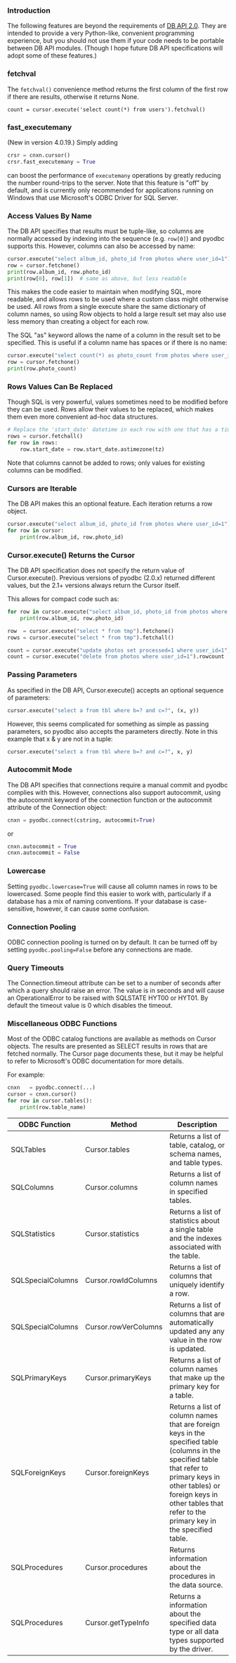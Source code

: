 ### Introduction
The following features are beyond the requirements of [DB API 2.0](https://www.python.org/dev/peps/pep-0249/). They are intended to provide a very Python-like, convenient programming experience, but you should not use them if your code needs to be portable between DB API modules. (Though I hope future DB API specifications will adopt some of these features.)

### fetchval

The `fetchval()` convenience method returns the first column of the first row if there are results, otherwise it returns None.

    count = cursor.execute('select count(*) from users').fetchval()

### fast_executemany

(New in version 4.0.19.) Simply adding

```python
crsr = cnxn.cursor()
crsr.fast_executemany = True
```

can boost the performance of `executemany` operations by greatly reducing the number round-trips to the server. Note that this feature is "off" by default, and is currently only recommended for applications running on Windows that use Microsoft's ODBC Driver for SQL Server.

### Access Values By Name
The DB API specifies that results must be tuple-like, so columns are normally accessed by indexing into the sequence (e.g. `row[0]`) and pyodbc supports this. However, columns can also be accessed by name:
```python
cursor.execute("select album_id, photo_id from photos where user_id=1")
row = cursor.fetchone()
print(row.album_id, row.photo_id)
print(row[0], row[1])  # same as above, but less readable
```
This makes the code easier to maintain when modifying SQL, more readable, and allows rows to be used where a custom class might otherwise be used. All rows from a single execute share the same dictionary of column names, so using Row objects to hold a large result set may also use less memory than creating a object for each row.

The SQL "as" keyword allows the name of a column in the result set to be specified. This is useful if a column name has spaces or if there is no name:
```python
cursor.execute("select count(*) as photo_count from photos where user_id < 100")
row = cursor.fetchone()
print(row.photo_count)
```
### Rows Values Can Be Replaced
Though SQL is very powerful, values sometimes need to be modified before they can be used. Rows allow their values to be replaced, which makes them even more convenient ad-hoc data structures.
```python
# Replace the 'start_date' datetime in each row with one that has a time zone.
rows = cursor.fetchall()
for row in rows:
    row.start_date = row.start_date.astimezone(tz)
```
Note that columns cannot be added to rows; only values for existing columns can be modified.

### Cursors are Iterable
The DB API makes this an optional feature. Each iteration returns a row object.
```python
cursor.execute("select album_id, photo_id from photos where user_id=1")
for row in cursor:
    print(row.album_id, row.photo_id)
```
### Cursor.execute() Returns the Cursor
The DB API specification does not specify the return value of Cursor.execute(). Previous versions of pyodbc (2.0.x) returned different values, but the 2.1+ versions always return the Cursor itself.

This allows for compact code such as:
```python
for row in cursor.execute("select album_id, photo_id from photos where user_id=1"):
    print(row.album_id, row.photo_id)

row  = cursor.execute("select * from tmp").fetchone()
rows = cursor.execute("select * from tmp").fetchall()

count = cursor.execute("update photos set processed=1 where user_id=1").rowcount
count = cursor.execute("delete from photos where user_id=1").rowcount
```
### Passing Parameters
As specified in the DB API, Cursor.execute() accepts an optional sequence of parameters:
```python
cursor.execute("select a from tbl where b=? and c=?", (x, y))
```
However, this seems complicated for something as simple as passing parameters, so pyodbc also accepts the parameters directly. Note in this example that x & y are not in a tuple:
```python
cursor.execute("select a from tbl where b=? and c=?", x, y)
```
### Autocommit Mode
The DB API specifies that connections require a manual commit and pyodbc complies with this. However, connections also support autocommit, using the autocommit keyword of the connection function or the autocommit attribute of the Connection object:
```python
cnxn = pyodbc.connect(cstring, autocommit=True)
```
or
```python
cnxn.autocommit = True
cnxn.autocommit = False
```
### Lowercase
Setting `pyodbc.lowercase=True` will cause all column names in rows to be lowercased. Some people find this easier to work with, particularly if a database has a mix of naming conventions. If your database is case-sensitive, however, it can cause some confusion.

### Connection Pooling
ODBC connection pooling is turned on by default. It can be turned off by setting `pyodbc.pooling=False` before any connections are made.

### Query Timeouts
The Connection.timeout attribute can be set to a number of seconds after which a query should raise an error. The value is in seconds and will cause an OperationalError to be raised with SQLSTATE HYT00 or HYT01. By default the timeout value is 0 which disables the timeout.

### Miscellaneous ODBC Functions
Most of the ODBC catalog functions are available as methods on Cursor objects. The results are presented as SELECT results in rows that are fetched normally. The Cursor page documents these, but it may be helpful to refer to Microsoft's ODBC documentation for more details.

For example:
```python
cnxn   = pyodbc.connect(...)
cursor = cnxn.cursor()
for row in cursor.tables():
    print(row.table_name)
```
| ODBC Function | Method | Description |
|---------------|--------|-------------|
| SQLTables | Cursor.tables | Returns a list of table, catalog, or schema names, and table types. |
| SQLColumns | Cursor.columns | Returns a list of column names in specified tables. |
| SQLStatistics | Cursor.statistics | Returns a list of statistics about a single table and the indexes associated with the table. |
| SQLSpecialColumns | Cursor.rowIdColumns | Returns a list of columns that uniquely identify a row. |
| SQLSpecialColumns | Cursor.rowVerColumns | Returns a list of columns that are automatically updated any any value in the row is updated. |
| SQLPrimaryKeys | Cursor.primaryKeys | Returns a list of column names that make up the primary key for a table. |
| SQLForeignKeys | Cursor.foreignKeys | Returns a list of column names that are foreign keys in the specified table (columns in the specified table that refer to primary keys in other tables) or foreign keys in other tables that refer to the primary key in the specified table. |
| SQLProcedures | Cursor.procedures | Returns information about the procedures in the data source. |
| SQLProcedures | Cursor.getTypeInfo | Returns a information about the specified data type or all data types supported by the driver. |

